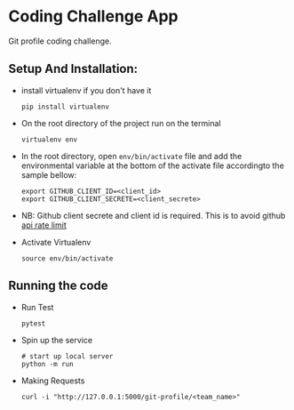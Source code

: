 # Coding Challenge App

Git profile coding challenge.

## Setup And Installation:

* install virtualenv if you don't have it
    ```
    pip install virtualenv

    ```
* On the root directory of the project run on the terminal
  ```
  virtualenv env
  ```
* In the root directory, open `env/bin/activate` file and add the environmental variable at the bottom of the activate file accordingto the sample bellow:

    ``` 
    export GITHUB_CLIENT_ID=<client_id>
    export GITHUB_CLIENT_SECRETE=<client_secrete>

    ```
* NB: Github client secrete and client id is required. This is to avoid github [api rate limit](https://developer.github.com/v3/#rate-limiting)
* Activate Virtualenv
  ```
  source env/bin/activate
  ```

## Running the code
* Run Test
  ```
  pytest
  ```
* Spin up the service

    ```
    # start up local server
    python -m run 
    ```

* Making Requests

    ```
    curl -i "http://127.0.0.1:5000/git-profile/<team_name>"
    ```

